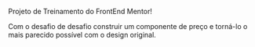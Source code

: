 Projeto de Treinamento do FrontEnd Mentor!

Com o desafio de desafio construir um componente de preço e torná-lo o mais parecido possível com o design original.